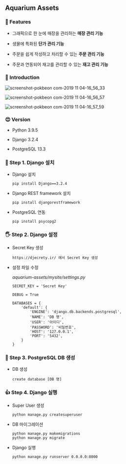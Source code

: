 ## Aquarium Assets

### 🦊 Features

- 그래픽으로 한 눈에 매장을 관리하는 **매장 관리 기능**

- 생물에 특화된 **단가 관리 기능**

- 주문을 쉽게 작성하고 처리할 수 있는 **주문 관리 기능**

- 주문과 연동되어 재고를 관리할 수 있는 **재고 관리 기능**

### 🍩 Introduction

![screenshot-pokbeon com-2019 11 04-16_56_33](https://user-images.githubusercontent.com/66871626/134791673-938a867b-2850-4f57-9de5-6733fca7847b.png)

![screenshot-pokbeon com-2019 11 04-16_56_57](https://user-images.githubusercontent.com/66871626/134791678-65f04013-973e-4949-8716-a5acabee9650.png)

![screenshot-pokbeon com-2019 11 04-16_57_59](https://user-images.githubusercontent.com/66871626/134791684-3eb26a5f-0d2c-4f5c-92c2-dd9ac90cf17b.png)

### 😍 Version

- Python 3.9.5

- Django 3.2.4

- PostgreSQL 13.3

### 🙏 Step 1. Django 설치

- Django 설치

  ```
  pip install Django==3.2.4
  ```

- Django REST framework 설치

  ```
  pip install djangorestframework
  ```

- PostgreSQL 연동

  ```
  pip install psycopg2
  ```

### 🖐 Step 2. Django 설정

- Secret Key 생성

  ```
  https://djecrety.ir/ 에서 Secret Key 생성
  ```

- 설정 파일 수정

  _aquarium-assets/mysite/settings.py_

  ```
  SECRET_KEY = 'Secret Key'
  ```

  ```
  DEBUG = True
  ```

  ```
  DATABASES = {
      'default': {
          'ENGINE': 'django.db.backends.postgresql',
          'NAME': 'DB 명',
          'USER': '아이디',
          'PASSWORD': '비밀번호',
          'HOST': '127.0.0.1',
          'PORT': '5432',
      }
  }
  ```

### 👜 Step 3. PostgreSQL DB 생성

- DB 생성

  ```
  create database [DB 명]
  ```

### 👍 Step 4. Django 실행

- Super User 생성

  ```
  python manage.py createsuperuser
  ```

- DB 마이그레이션

  ```
  python manage.py makemigrations
  python manage.py migrate
  ```

- Django 실행

  ```
  python manage.py runserver 0.0.0.0:8000
  ```
